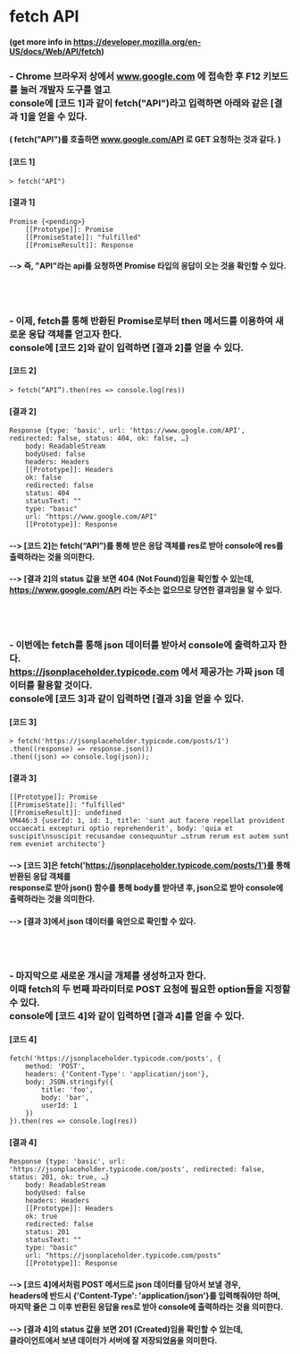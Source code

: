 # fetch API
#### (get more info in https://developer.mozilla.org/en-US/docs/Web/API/fetch)

### - Chrome 브라우저 상에서 www.google.com 에 접속한 후 F12 키보드를 눌러 개발자 도구를 열고<br> console에 [코드 1]과 같이 fetch("API")라고 입력하면 아래와 같은 [결과 1]을 얻을 수 있다.
####     ( fetch("API")를 호출하면 www.google.com/API 로 GET 요청하는 것과 같다. )<br>
#### [코드 1]
    > fetch("API")
#### [결과 1]
    Promise {<pending>}
        [[Prototype]]: Promise
        [[PromiseState]]: "fulfilled"
        [[PromiseResult]]: Response

#### --> 즉, "API"라는 api를 요청하면 Promise 타입의 응답이 오는 것을 확인할 수 있다.
<br><br>
### - 이제, fetch를 통해 반환된 Promise로부터 then 메서드를 이용하여 새로운 응답 객체를 얻고자 한다. <br> console에 [코드 2]와 같이 입력하면 [결과 2]를 얻을 수 있다.

#### [코드 2]   
    > fetch(“API”).then(res => console.log(res))
#### [결과 2]
    Response {type: 'basic', url: 'https://www.google.com/API', redirected: false, status: 404, ok: false, …}
        body: ReadableStream
        bodyUsed: false
        headers: Headers
        [[Prototype]]: Headers
        ok: false
        redirected: false
        status: 404
        statusText: ""
        type: "basic"
        url: "https://www.google.com/API"
        [[Prototype]]: Response

#### --> [코드 2]는 fetch(“API”)를 통해 받은 응답 객체를 res로 받아 console에 res를 출력하라는 것을 의미한다.
#### --> [결과 2]의 status 값을 보면 404 (Not Found)임을 확인할 수 있는데, <br> https://www.google.com/API 라는 주소는 없으므로 당연한 결과임을 알 수 있다.
<br><br>

### - 이번에는 fetch를 통해 json 데이터를 받아서 console에 출력하고자 한다.<br> https://jsonplaceholder.typicode.com 에서 제공가는 가짜 json 데이터를 활용할 것이다. <br> console에 [코드 3]과 같이 입력하면 [결과 3]을 얻을 수 있다.
#### [코드 3]   
    > fetch('https://jsonplaceholder.typicode.com/posts/1')
    .then((response) => response.json())
    .then((json) => console.log(json)); 	
#### [결과 3]
    [[Prototype]]: Promise
    [[PromiseState]]: "fulfilled"
    [[PromiseResult]]: undefined
    VM446:3 {userId: 1, id: 1, title: 'sunt aut facere repellat provident occaecati excepturi optio reprehenderit', body: 'quia et suscipit\nsuscipit recusandae consequuntur …strum rerum est autem sunt rem eveniet architecto'} 
#### --> [코드 3]은 fetch('https://jsonplaceholder.typicode.com/posts/1')를 통해 반환된 응답 객체를 <br> response로 받아 json() 함수를 통해 body를 받아낸 후, json으로 받아 console에 출력하라는 것을 의미한다.
#### --> [결과 3]에서 json 데이터를 육안으로 확인할 수 있다.
<br><br>

### - 마지막으로 새로운 개시글 개체를 생성하고자 한다. <br> 이때 fetch의 두 번째 파라미터로 POST 요청에 필요한 option들을 지정할 수 있다. <br> console에 [코드 4]와 같이 입력하면 [결과 4]를 얻을 수 있다.
#### [코드 4]
    fetch('https://jsonplaceholder.typicode.com/posts', {
        method: 'POST',
        headers: {'Content-Type': 'application/json'},
        body: JSON.stringify({
            title: 'foo',
            body: 'bar',
            userId: 1
        })
    }).then(res => console.log(res))
#### [결과 4]
    Response {type: 'basic', url: 'https://jsonplaceholder.typicode.com/posts', redirected: false, status: 201, ok: true, …}
        body: ReadableStream
        bodyUsed: false
        headers: Headers
        [[Prototype]]: Headers
        ok: true
        redirected: false
        status: 201
        statusText: ""
        type: "basic"
        url: "https://jsonplaceholder.typicode.com/posts"
        [[Prototype]]: Response
#### --> [코드 4]에서처럼 POST 메서드로 json 데이터를 담아서 보낼 경우, <br> headers에 반드시 {'Content-Type': 'application/json'}를 입력해줘야만 하며, <br> 마지막 줄은 그 이후 반환된 응답을 res로 받아 console에 출력하라는 것을 의미한다.
#### --> [결과 4]의 status 값을 보면 201 (Created)임을 확인할 수 있는데, <br> 클라이언트에서 보낸 데이터가 서버에 잘 저장되었음을 의미한다.

